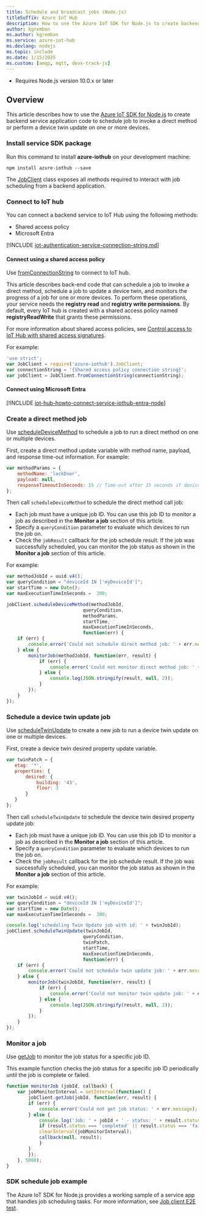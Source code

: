```yaml
---
title: Schedule and broadcast jobs (Node.js)
titleSuffix: Azure IoT Hub
description: How to use the Azure IoT SDK for Node.js to create backend service application code for job scheduling.
author: kgremban
ms.author: kgremban
ms.service: azure-iot-hub
ms.devlang: nodejs
ms.topic: include
ms.date: 1/15/2025
ms.custom: [amqp, mqtt, devx-track-js]
---
```


  *  Requires Node.js version 10.0.x or later

## Overview

This article describes how to use the [Azure IoT SDK for Node.js](https://github.com/Azure/azure-iot-sdk-node) to create backend service application code to schedule job to invoke a direct method or perform a device twin update on one or more devices.

### Install service SDK package

Run this command to install **azure-iothub** on your development machine:

```cmd/sh
npm install azure-iothub --save
```

The [JobClient](/javascript/api/azure-iothub/jobclient) class exposes all methods required to interact with job scheduling from a backend application.

### Connect to IoT hub

You can connect a backend service to IoT Hub using the following methods:

* Shared access policy
* Microsoft Entra

[!INCLUDE [iot-authentication-service-connection-string.md](iot-authentication-service-connection-string.md)]

#### Connect using a shared access policy

Use [fromConnectionString](/javascript/api/azure-iothub/jobclient?#azure-iothub-jobclient-fromconnectionstring) to connect to IoT hub.

This article describes back-end code that can schedule a job to invoke a direct method, schedule a job to update a device twin, and monitors the progress of a job for one or more devices. To perform these operations, your service needs the **registry read** and **registry write permissions**. By default, every IoT hub is created with a shared access policy named **registryReadWrite** that grants these permissions.

For more information about shared access policies, see [Control access to IoT Hub with shared access signatures](/azure/iot-hub/authenticate-authorize-sas).

For example:

```javascript
'use strict';
var JobClient = require('azure-iothub').JobClient;
var connectionString = '{Shared access policy connection string}';
var jobClient = JobClient.fromConnectionString(connectionString);
```

#### Connect using Microsoft Entra

[!INCLUDE [iot-hub-howto-connect-service-iothub-entra-node](iot-hub-howto-connect-service-iothub-entra-node.md)]

### Create a direct method job

Use [scheduleDeviceMethod](/javascript/api/azure-iothub/jobclient?#azure-iothub-jobclient-scheduledevicemethod) to schedule a job to run a direct method on one or multiple devices.

First, create a direct method update variable with method name, payload, and response time-out information. For example:

```javascript
var methodParams = {
    methodName: 'lockDoor',
    payload: null,
    responseTimeoutInSeconds: 15 // Time-out after 15 seconds if device is unable to process method
};
```

Then call `scheduleDeviceMethod` to schedule the direct method call job:

* Each job must have a unique job ID. You can use this job ID to monitor a job as described in the **Monitor a job** section of this article.
* Specify a `queryCondition` parameter to evaluate which devices to run the job on.
* Check the `jobResult` callback for the job schedule result. If the job was successfully scheduled, you can monitor the job status as shown in the **Monitor a job** section of this article.

For example:

```javascript
var methodJobId = uuid.v4();
var queryCondition = "deviceId IN ['myDeviceId']";
var startTime = new Date();
var maxExecutionTimeInSeconds =  300;

jobClient.scheduleDeviceMethod(methodJobId,
                            queryCondition,
                            methodParams,
                            startTime,
                            maxExecutionTimeInSeconds,
                            function(err) {
    if (err) {
        console.error('Could not schedule direct method job: ' + err.message);
    } else {
        monitorJob(methodJobId, function(err, result) {
            if (err) {
                console.error('Could not monitor direct method job: ' + err.message);
            } else {
                console.log(JSON.stringify(result, null, 2));
            }
        });
    }
});
```

### Schedule a device twin update job

Use [scheduleTwinUpdate](/javascript/api/azure-iothub/jobclient?#azure-iothub-jobclient-scheduletwinupdate) to create a new job to run a device twin update on one or multiple devices.

First, create a device twin desired property update variable.

```javascript
var twinPatch = {
   etag: '*',
   properties: {
       desired: {
           building: '43',
           floor: 3
       }
   }
};
```

Then call `scheduleTwinUpdate` to schedule the device twin desired property update job:

* Each job must have a unique job ID. You can use this job ID to monitor a job as described in the **Monitor a job** section of this article.
* Specify a `queryCondition` parameter to evaluate which devices to run the job on.
* Check the `jobResult` callback for the job schedule result. If the job was successfully scheduled, you can monitor the job status as shown in the **Monitor a job** section of this article.

For example:

```javascript
var twinJobId = uuid.v4();
var queryCondition = "deviceId IN ['myDeviceId']";
var startTime = new Date();
var maxExecutionTimeInSeconds =  300;

console.log('scheduling Twin Update job with id: ' + twinJobId);
jobClient.scheduleTwinUpdate(twinJobId,
                            queryCondition,
                            twinPatch,
                            startTime,
                            maxExecutionTimeInSeconds,
                            function(err) {
    if (err) {
        console.error('Could not schedule twin update job: ' + err.message);
    } else {
        monitorJob(twinJobId, function(err, result) {
            if (err) {
                console.error('Could not monitor twin update job: ' + err.message);
            } else {
                console.log(JSON.stringify(result, null, 2));
            }
        });
    }
});
```

### Monitor a job

Use [getJob](/javascript/api/azure-iothub/jobclient?#azure-iothub-jobclient-getjob) to monitor the job status for a specific job ID.

This example function checks the job status for a specific job ID periodically until the job is complete or failed.

```javascript
function monitorJob (jobId, callback) {
    var jobMonitorInterval = setInterval(function() {
        jobClient.getJob(jobId, function(err, result) {
        if (err) {
            console.error('Could not get job status: ' + err.message);
        } else {
            console.log('Job: ' + jobId + ' - status: ' + result.status);
            if (result.status === 'completed' || result.status === 'failed' || result.status === 'cancelled') {
            clearInterval(jobMonitorInterval);
            callback(null, result);
            }
        }
        });
    }, 5000);
}
```

### SDK schedule job example

The Azure IoT SDK for Node.js provides a working sample of a service app that handles job scheduling tasks. For more information, see [Job client E2E test](https://github.com/Azure/azure-iot-sdk-node/blob/a85e280350a12954f46672761b0b516d08d374b5/e2etests/test/job_client.js).
